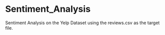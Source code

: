 # Sentiment_Analysis
Sentiment Analysis on the Yelp Dataset using the reviews.csv as the target file.
